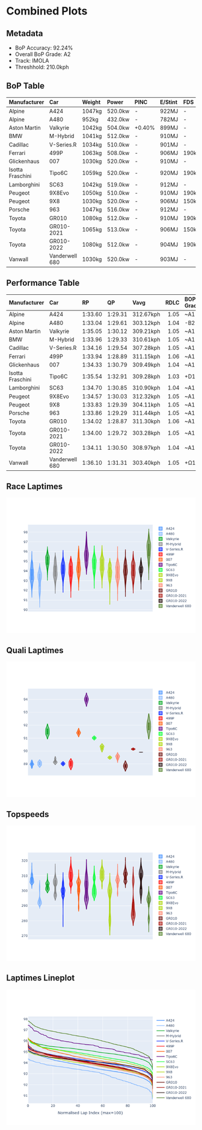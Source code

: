 # Combined Plots

## Metadata

- BoP Accuracy: 92.24%
- Overall BoP Grade: A2
- Track: IMOLA
- Threshhold: 210.0kph

## BoP Table
| Manufacturer     | Car            | Weight   | Power   | PINC   | E/Stint   | FDS    | RDP    | QDP    | TDP    |
|:-----------------|:---------------|:---------|:--------|:-------|:----------|:-------|:-------|:-------|:-------|
| Alpine           | A424           | 1047kg   | 520.0kw | -      | 922MJ     | -      | 52.35% | 61.85% | 27.84% |
| Alpine           | A480           | 952kg    | 432.0kw | -      | 782MJ     | -      | 54.51% | 76.19% | 54.04% |
| Aston Martin     | Valkyrie       | 1042kg   | 504.0kw | +0.40% | 899MJ     | -      | 53.59% | 53.33% | 21.51% |
| BMW              | M-Hybrid       | 1041kg   | 512.0kw | -      | 910MJ     | -      | 53.26% | 57.23% | 34.54% |
| Cadillac         | V-Series.R     | 1034kg   | 510.0kw | -      | 901MJ     | -      | 47.80% | 56.73% | 19.63% |
| Ferrari          | 499P           | 1063kg   | 508.0kw | -      | 906MJ     | 190kph | 53.02% | 42.32% | 9.88%  |
| Glickenhaus      | 007            | 1030kg   | 520.0kw | -      | 910MJ     | -      | 46.49% | 46.07% | 47.78% |
| Isotta Fraschini | Tipo6C         | 1059kg   | 520.0kw | -      | 920MJ     | 190kph | 43.95% | 47.22% | 31.53% |
| Lamborghini      | SC63           | 1042kg   | 519.0kw | -      | 912MJ     | -      | 46.33% | 59.50% | 29.33% |
| Peugeot          | 9X8Evo         | 1050kg   | 510.0kw | -      | 910MJ     | 190kph | 48.47% | 51.26% | 16.02% |
| Peugeot          | 9X8            | 1030kg   | 520.0kw | -      | 906MJ     | 150kph | 54.07% | 57.08% | 10.80% |
| Porsche          | 963            | 1047kg   | 516.0kw | -      | 912MJ     | -      | 50.87% | 45.25% | 30.77% |
| Toyota           | GR010          | 1080kg   | 512.0kw | -      | 910MJ     | 190kph | 52.43% | 57.12% | 12.82% |
| Toyota           | GR010-2021     | 1065kg   | 513.0kw | -      | 906MJ     | 150kph | 54.09% | 52.67% | 26.37% |
| Toyota           | GR010-2022     | 1080kg   | 512.0kw | -      | 904MJ     | 190kph | 53.48% | 69.44% | 7.86%  |
| Vanwall          | Vanderwell 680 | 1030kg   | 520.0kw | -      | 903MJ     | -      | 53.41% | 56.28% | 29.85% |

## Performance Table
| Manufacturer     | Car            | RP      | QP      | Vavg      |   RDLC | BOP-Grade   | Match   |
|:-----------------|:---------------|:--------|:--------|:----------|-------:|:------------|:--------|
| Alpine           | A424           | 1:33.60 | 1:29.31 | 312.67kph |   1.05 | ~A1         | 98.17%  |
| Alpine           | A480           | 1:33.04 | 1:29.61 | 303.12kph |   1.04 | -B2         | 82.34%  |
| Aston Martin     | Valkyrie       | 1:35.05 | 1:30.12 | 309.21kph |   1.05 | ~A1         | 97.49%  |
| BMW              | M-Hybrid       | 1:33.96 | 1:29.33 | 310.61kph |   1.05 | ~A1         | 99.60%  |
| Cadillac         | V-Series.R     | 1:34.16 | 1:29.54 | 307.28kph |   1.05 | ~A1         | 99.94%  |
| Ferrari          | 499P           | 1:33.94 | 1:28.89 | 311.15kph |   1.06 | ~A1         | 99.41%  |
| Glickenhaus      | 007            | 1:34.33 | 1:30.79 | 309.49kph |   1.04 | ~A1         | 96.56%  |
| Isotta Fraschini | Tipo6C         | 1:35.54 | 1:32.91 | 309.28kph |   1.03 | +D1         | 69.40%  |
| Lamborghini      | SC63           | 1:34.70 | 1:30.85 | 310.90kph |   1.04 | ~A1         | 98.43%  |
| Peugeot          | 9X8Evo         | 1:34.57 | 1:30.03 | 312.32kph |   1.05 | ~A1         | 97.95%  |
| Peugeot          | 9X8            | 1:33.83 | 1:29.39 | 304.11kph |   1.05 | ~A1         | 99.15%  |
| Porsche          | 963            | 1:33.86 | 1:29.29 | 311.44kph |   1.05 | ~A1         | 99.57%  |
| Toyota           | GR010          | 1:34.02 | 1:28.87 | 311.30kph |   1.06 | ~A1         | 99.78%  |
| Toyota           | GR010-2021     | 1:34.00 | 1:29.72 | 303.28kph |   1.05 | ~A1         | 99.85%  |
| Toyota           | GR010-2022     | 1:34.11 | 1:30.50 | 308.97kph |   1.04 | ~A1         | 100.00% |
| Vanwall          | Vanderwell 680 | 1:36.10 | 1:31.31 | 303.40kph |   1.05 | +Ω1         | 38.24%  |

## Race Laptimes
![Race Laptimes](images/race_violin.png)

## Quali Laptimes
![Quali Laptimes](images/quali_violin.png)

## Topspeeds
![Topspeeds](images/topspeed_violin.png)

## Laptimes Lineplot
![Laptimes Lineplot](images/laptime_line.png)

